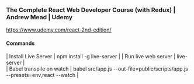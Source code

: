 ### The Complete React Web Developer Course (with Redux) | Andrew Mead | Udemy
https://www.udemy.com/react-2nd-edition/ 

#### Commands
| Install Live Server  | npm install -g live-server  | 
| Run live web server  | live-server <folder-to-serve>  |  
|  Babel transpile on watch  | babel src/app.js --out-file=public/scripts/app.js --presets=env,react --watch  |